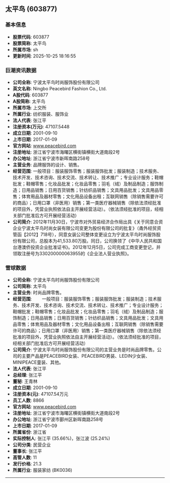 ## 太平鸟 (603877)

### 基本信息

- **股票代码**: 603877
- **股票简称**: 太平鸟
- **所属市场**: sh
- **更新时间**: 2025-10-25 18:16:55

### 巨潮资讯数据

- **公司全称**: 宁波太平鸟时尚服饰股份有限公司
- **英文名称**: Ningbo Peacebird Fashion Co., Ltd.
- **A股代码**: 603877
- **A股简称**: 太平鸟
- **所属市场**: 上交所
- **所属行业**: 纺织服装、服饰业
- **法人代表**: 张江平
- **注册资本(万元)**: 47107.5448
- **成立日期**: 2001-09-10
- **上市日期**: 2017-01-09
- **官方网站**: www.peacebird.com
- **注册地址**: 浙江省宁波市海曙区横街镇横街大道南段2号
- **办公地址**: 浙江省宁波市新晖南路258号
- **主营业务**: 品牌服饰的设计、销售。
- **经营范围**: 一般项目：服装服饰零售；服装服饰批发；服装制造；技术服务、技术开发、技术咨询、技术交流、技术转让、技术推广；专业设计服务；鞋帽批发；鞋帽零售；化妆品批发；化妆品零售；羽毛（绒）及制品制造；服饰制造；日用品销售；日用百货销售；针纺织品销售；文具用品批发；文具用品零售；体育用品及器材零售；文化用品设备出租；互联网销售（除销售需要许可的商品）；日用口罩（非医用）销售；第一类医疗器械销售（除依法须经批准的项目外，凭营业执照依法自主开展经营活动）。（依法须经批准的项目，经相关部门批准后方可开展经营活动）
- **公司简介**: 2012年11月30日，宁波市对外贸易经济合作局出具《关于同意合资企业宁波太平鸟时尚女装有限公司变更为股份有限公司的批复》（甬外经贸资管函【2012】718号），同意女装公司整体变更设立为宁波太平鸟时尚服饰股份有限公司，总股本为41,533.80万股。同日，公司换领了《中华人民共和国台港澳侨投资企业批准证书》。2012年12月5日，公司完成工商变更登记，并领取注册号为330200000063955的《企业法人营业执照》。

### 雪球数据

- **公司全称**: 宁波太平鸟时尚服饰股份有限公司
- **公司简称**: 太平鸟
- **主营业务**: 时尚品牌零售。
- **经营范围**: 　　一般项目：服装服饰零售；服装服饰批发；服装制造；技术服务、技术开发、技术咨询、技术交流、技术转让、技术推广；专业设计服务；鞋帽批发；鞋帽零售；化妆品批发；化妆品零售；羽毛（绒）及制品制造；服饰制造；日用品销售；日用百货销售；针纺织品销售；文具用品批发；文具用品零售；体育用品及器材零售；文化用品设备出租；互联网销售（除销售需要许可的商品）；日用口罩（非医用）销售；第一类医疗器械销售（除依法须经批准的项目外，凭营业执照依法自主开展经营活动）。（依法须经批准的项目，经相关部门批准后方可开展经营活动）
- **公司简介**: 宁波太平鸟时尚服饰股份有限公司的主营业务是时尚品牌零售。公司的主要产品是PEACEBIRD女装、PEACEBIRD男装、LEDIN少女装、MINIPEACE童装、其他。
- **法人代表**: 张江平
- **总经理**: 张江平
- **董秘**: 王青林
- **成立日期**: 2001-09-10
- **注册资本(元)**: 47107.54万元
- **员工人数**: 8866
- **官方网站**: www.peacebird.com
- **注册地址**: 浙江省宁波市海曙区横街镇横街大道南段2号
- **办公地址**: 浙江省宁波市鄞州区新晖南路258号
- **上市日期**: 2017-01-09
- **所属省份**: 浙江省
- **实际控制人**: 张江平 (35.66%)，张江波 (25.24%)
- **公司分类**: 民营企业
- **董事长**: 张江平
- **高管人数**: 11
- **发行价格**: 21.3
- **所属行业**: 服装家纺 (BK0036)

---